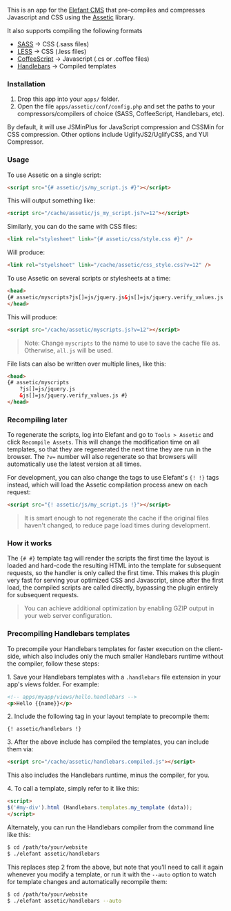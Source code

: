 This is an app for the [Elefant CMS](http://github.com/jbroadway/elefant)
that pre-compiles and compresses Javascript and CSS using the
[Assetic](https://github.com/kriswallsmith/assetic) library.

It also supports compiling the following formats

* [SASS](http://sass-lang.com/) -> CSS (.sass files)
* [LESS](http://lesscss.org/) -> CSS (.less files)
* [CoffeeScript](http://coffeescript.org/) -> Javascript (.cs or .coffee files)
* [Handlebars](http://handlebarsjs.com/) -> Compiled templates

### Installation

1. Drop this app into your `apps/` folder.
2. Open the file `apps/assetic/conf/config.php` and set the paths to your compressors/compilers of choice (SASS, CoffeeScript, Handlebars, etc).

By default, it will use JSMinPlus for JavaScript compression and CSSMin for CSS compression. Other options include UglifyJS2/UglifyCSS, and YUI Compressor.

### Usage

To use Assetic on a single script:

```html
<script src="{# assetic/js/my_script.js #}"></script>
```

This will output something like:

```html
<script src="/cache/assetic/js_my_script.js?v=12"></script>
```

Similarly, you can do the same with CSS files:

```html
<link rel="stylesheet" link="{# assetic/css/style.css #}" />
```

Will produce:

```html
<link rel="styelsheet" link="/cache/assetic/css_style.css?v=12" />
```

To use Assetic on several scripts or stylesheets at a time:

```html
<head>
{# assetic/myscripts?js[]=js/jquery.js&js[]=js/jquery.verify_values.js #}
</head>
```

This will produce:

```html
<script src="/cache/assetic/myscripts.js?v=12"></script>
```

> Note: Change `myscripts` to the name to use to save the cache file as. Otherwise, `all.js` will be used.

File lists can also be written over multiple lines, like this:

```html
<head>
{# assetic/myscripts
	?js[]=js/jquery.js
	&js[]=js/jquery.verify_values.js #}
</head>
```

### Recompiling later

To regenerate the scripts, log into Elefant and go to `Tools > Assetic` and
click `Recompile Assets`. This will change the modification time on all templates,
so that they are regenerated the next time they are run in the browser.
The `?v=` number will also regenerate so that browsers will automatically
use the latest version at all times.

For development, you can also change the tags to use Elefant's `{! !}` tags instead,
which will load the Assetic compilation process anew on each request:

```html
<script src="{! assetic/js/my_script.js !}"></script>
```

> It is smart enough to not regenerate the cache if the original files haven't changed, to reduce page load times during development.

### How it works

The `{# #}` template tag will render the scripts the first time the layout is loaded
and hard-code the resulting HTML into the template for subsequent requests, so the
handler is only called the first time. This makes this plugin very fast for
serving your optimized CSS and Javascript, since after the first load, the
compiled scripts are called directly, bypassing the plugin entirely for subsequent
requests.

> You can achieve additional optimization by enabling GZIP output in your web server configuration.

### Precompiling Handlebars templates

To precompile your Handlebars templates for faster execution on the client-side, which
also includes only the much smaller Handlebars runtime without the compiler, follow these
steps:

1\. Save your Handlebars templates with a `.handlebars` file extension in your app's views folder.
For example:

```html
<!-- apps/myapp/views/hello.handlebars -->
<p>Hello {{name}}</p>
```

2\. Include the following tag in your layout template to precompile them:

```
{! assetic/handlebars !}
```

3\. After the above include has compiled the templates, you can include them via:

```html
<script src="/cache/assetic/handlebars.compiled.js"></script>
```

This also includes the Handlebars runtime, minus the compiler, for you.

4\. To call a template, simply refer to it like this:

```html
<script>
$('#my-div').html (Handlebars.templates.my_template (data));
</script>
```

Alternately, you can run the Handlebars compiler from the command line like this:

```bash
$ cd /path/to/your/website
$ ./elefant assetic/handlebars
```

This replaces step 2 from the above, but note that you'll need to call it again
whenever you modify a template, or run it with the `--auto` option to watch for
template changes and automatically recompile them:

```bash
$ cd /path/to/your/website
$ ./elefant assetic/handlebars --auto
```
